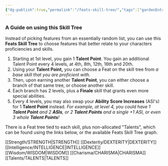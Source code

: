 ```yaml
---
{"dg-publish":true,"permalink":"/feats-skill-tree/","tags":["gardenEntry"]}
---
```


### A Guide on using this Skill Tree

Instead of picking features from an essentially random list, you can use this **Feats Skill Tree** to choose features that better relate to your characters proficiencies and skills.

1. Starting at 1st level, you gain 1 **Talent Point**. You gain an additional Talent Point every 4 levels, at 4th, 8th, 12th, 16th and 20th.
2. Using your **Talent Point,** you can choose a Feat on the skill tree from *a base skill that you are proficient with.*
3. Then, upon earning another **Talent Point**, you can either choose a branch of that same tree, or choose another skill. 
4. Each branch has 2 levels, plus a **Finale** skill that grants even more special abilities.
5. Every 4 levels, you may also swap your **Ability Score Increases** (ASI's) for 1 **Talent Point** instead. *For example, at level 4, you could have 1 **Talent Point** and 2 **ASIs**, or 2 **Talent Points** and a single +1 ASI, or even 3 whole **Talent Points**!*

There is a Feat tree tied to each skill, plus non-allocated "Talents", which can be found using the links below, or the available Feats Skill Tree graph.

[[Strength/STRENGTH\|STRENGTH]]
[[Dexterity/DEXTERITY\|DEXTERITY]]
[[Intelligence/INTELLIGENCE\|INTELLIGENCE]]
[[Wisdom/WISDOM\|WISDOM]]
[[Charisma/CHARISMA\|CHARISMA]]
[[Talents/TALENTS\|TALENTS]]


